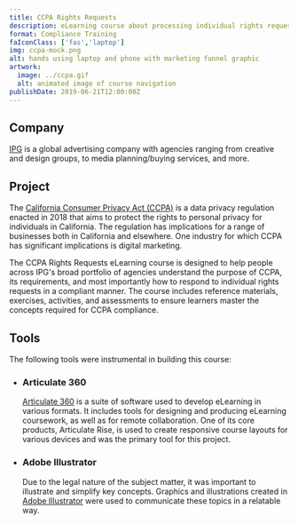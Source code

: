 ```yaml
---
title: CCPA Rights Requests
description: eLearning course about processing individual rights requests under the California Consumer Privacy Act (CCPA)
format: Compliance Training
faIconClass: ['fas','laptop']
img: ccpa-mock.png
alt: hands using laptop and phone with marketing funnel graphic
artwork:
  image: ../ccpa.gif
  alt: animated image of course navigation
publishDate: 2019-06-21T12:00:00Z
---
```


## Company

[IPG](https://www.interpublic.com/) is a global advertising company with agencies ranging from creative and design groups, to media planning/buying services, and more.

## Project

The [California Consumer Privacy Act (CCPA)](https://oag.ca.gov/privacy/ccpa) is a data privacy regulation enacted in 2018 that aims to protect the rights to personal privacy for individuals in California. The regulation has implications for a range of businesses both in California and elsewhere. One industry for which CCPA has significant implications is digital marketing.

<artwork :artwork="artwork"></artwork>

The CCPA Rights Requests eLearning course is designed to help people across IPG's broad portfolio of agencies understand the purpose of CCPA, its requirements, and most importantly how to respond to individual rights requests in a compliant manner. The course includes reference materials, exercises, activities, and assessments to ensure learners master the concepts required for CCPA compliance.

## Tools

The following tools were instrumental in building this course:

- ### **Articulate 360**
  [Articulate 360](https://articulate.com/360) is a suite of software used to develop eLearning in various formats. It includes tools for designing and producing eLearning coursework, as well as for remote collaboration. One of its core products, Articulate Rise, is used to create responsive course layouts for various devices and was the primary tool for this project.

- ### **Adobe Illustrator**
  Due to the legal nature of the subject matter, it was important to illustrate and simplify key concepts. Graphics and illustrations created in [Adobe Illustrator](https://www.adobe.com/products/illustrator.html) were used to communicate these topics in a relatable way.
